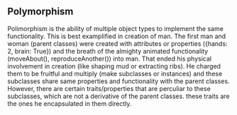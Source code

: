 ## Polymorphism
Polimorphism is the ability of multiple object types to implement the same functionality. This is best examplified in creation of man. The first man and woman (parent classes) were created with attributes or properties ({hands: 2, brain: True}) and the breath of the almighty animated functionality (moveAbout(), reproduceAnother()) into man. That ended his physical involvement in creation (like shaping mud or extracting ribs). He charged them to be fruitful and multiply (make subclasses or instances) and these subclasses share same properties and functionality with the parent classes. However, there are certain traits/properties that are perculiar to these subclasses, which are not a derivative of the parent classes. these traits are the ones he encapsulated in them directly.